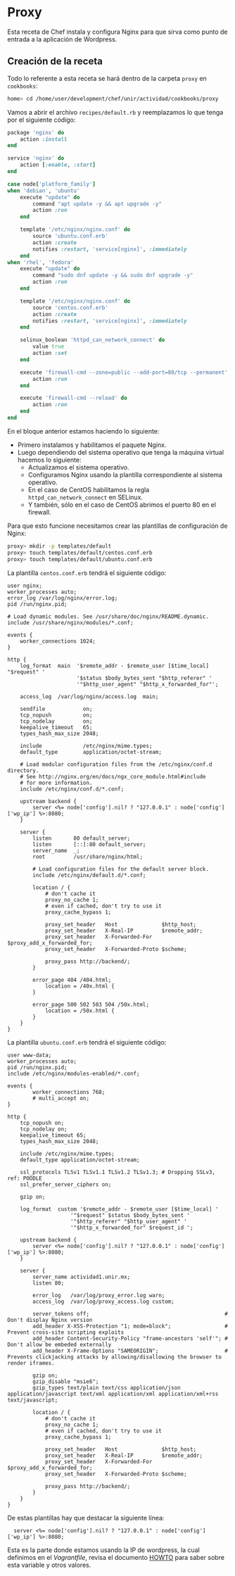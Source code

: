 # Proxy

Esta receta de Chef instala y configura Nginx para que sirva como punto de entrada a la aplicación de Wordpress.

## Creación de la receta

Todo lo referente a esta receta se hará dentro de la carpeta `proxy` en `cookbooks`:

```bash
home> cd /home/user/development/chef/unir/actividad/cookbooks/proxy
```

Vamos a abrir el archivo `recipes/default.rb` y reemplazamos lo que tenga por el siguiente código:

```ruby
package 'nginx' do
    action :install
end

service 'nginx' do
    action [:enable, :start]
end

case node['platform_family']
when 'debian', 'ubuntu'
    execute "update" do
        command "apt update -y && apt upgrade -y"
        action :run
    end

    template '/etc/nginx/nginx.conf' do
        source 'ubuntu.conf.erb'
        action :create
        notifies :restart, 'service[nginx]', :immediately
    end
when 'rhel', 'fedora'
    execute "update" do
        command "sudo dnf update -y && sudo dnf upgrade -y"
        action :run
    end

    template '/etc/nginx/nginx.conf' do
        source 'centos.conf.erb'
        action :create
        notifies :restart, 'service[nginx]', :immediately
    end

    selinux_boolean 'httpd_can_network_connect' do
        value true
        action :set
    end

    execute 'firewall-cmd --zone=public --add-port=80/tcp --permanent' do
        action :run
    end

    execute 'firewall-cmd --reload' do
        action :run
    end
end
```

En el bloque anterior estamos haciendo lo siguiente:

- Primero instalamos y habilitamos el paquete Nginx.
- Luego dependiendo del sistema operativo que tenga la máquina virtual hacemos lo siguiente:
    - Actualizamos el sistema operativo.
    - Configuramos Nginx usando la plantilla correspondiente al sistema operativo.
    - En el caso de CentOS habilitamos la regla `httpd_can_network_connect` en SELinux.
    - Y también, sólo en el caso de CentOS abrimos el puerto 80 en el firewall.

Para que esto funcione necesitamos crear las plantillas de configuración de Nginx:

```bash
proxy> mkdir -p templates/default
proxy> touch templates/default/centos.conf.erb
proxy> touch templates/default/ubuntu.conf.erb
```

La plantilla `centos.conf.erb` tendrá el siguiente código:

```
user nginx;
worker_processes auto;
error_log /var/log/nginx/error.log;
pid /run/nginx.pid;

# Load dynamic modules. See /usr/share/doc/nginx/README.dynamic.
include /usr/share/nginx/modules/*.conf;

events {
    worker_connections 1024;
}

http {
    log_format  main  '$remote_addr - $remote_user [$time_local] "$request" '
                      '$status $body_bytes_sent "$http_referer" '
                      '"$http_user_agent" "$http_x_forwarded_for"';

    access_log  /var/log/nginx/access.log  main;

    sendfile            on;
    tcp_nopush          on;
    tcp_nodelay         on;
    keepalive_timeout   65;
    types_hash_max_size 2048;

    include             /etc/nginx/mime.types;
    default_type        application/octet-stream;

    # Load modular configuration files from the /etc/nginx/conf.d directory.
    # See http://nginx.org/en/docs/ngx_core_module.html#include
    # for more information.
    include /etc/nginx/conf.d/*.conf;

    upstream backend {
        server <%= node['config'].nil? ? "127.0.0.1" : node['config']['wp_ip'] %>:8080;
    }

    server {
        listen       80 default_server;
        listen       [::]:80 default_server;
        server_name  _;
        root         /usr/share/nginx/html;

        # Load configuration files for the default server block.
        include /etc/nginx/default.d/*.conf;

        location / {
            # don't cache it 
            proxy_no_cache 1;
            # even if cached, don't try to use it 
            proxy_cache_bypass 1;

            proxy_set_header   Host              $http_host;
            proxy_set_header   X-Real-IP         $remote_addr;
            proxy_set_header   X-Forwarded-For   $proxy_add_x_forwarded_for;
            proxy_set_header   X-Forwarded-Proto $scheme;

            proxy_pass http://backend/;
        }

        error_page 404 /404.html;
            location = /40x.html {
        }

        error_page 500 502 503 504 /50x.html;
            location = /50x.html {
        }
    }
}
```

La plantilla `ubuntu.conf.erb` tendrá el siguiente código:

```
user www-data;
worker_processes auto;
pid /run/nginx.pid;
include /etc/nginx/modules-enabled/*.conf;

events {
        worker_connections 768;
        # multi_accept on;
}

http {
    tcp_nopush on;
    tcp_nodelay on;
    keepalive_timeout 65;
    types_hash_max_size 2048;

    include /etc/nginx/mime.types;
    default_type application/octet-stream;

    ssl_protocols TLSv1 TLSv1.1 TLSv1.2 TLSv1.3; # Dropping SSLv3, ref: POODLE
    ssl_prefer_server_ciphers on;

    gzip on;

    log_format  custom '$remote_addr - $remote_user [$time_local] '
                    '"$request" $status $body_bytes_sent '
                    '"$http_referer" "$http_user_agent" '
                    '"$http_x_forwarded_for" $request_id ';

    upstream backend {
        server <%= node['config'].nil? ? "127.0.0.1" : node['config']['wp_ip'] %>:8080;
    }

    server {
        server_name actividad1.unir.mx;
        listen 80;

        error_log   /var/log/proxy_error.log warn;
        access_log  /var/log/proxy_access.log custom;

        server_tokens off;                                           # Don't display Nginx version
        add_header X-XSS-Protection "1; mode=block";                 # Prevent cross-site scripting exploits
        add_header Content-Security-Policy "frame-ancestors 'self'"; # Don't allow be embeded externally
        add_header X-Frame-Options "SAMEORIGIN";                     # Prevents clickjacking attacks by allowing/disallowing the browser to render iframes.

        gzip on;
        gzip_disable "msie6";
        gzip_types text/plain text/css application/json application/javascript text/xml application/xml application/xml+rss text/javascript;

        location / {
            # don't cache it 
            proxy_no_cache 1;
            # even if cached, don't try to use it 
            proxy_cache_bypass 1;

            proxy_set_header   Host              $http_host;
            proxy_set_header   X-Real-IP         $remote_addr;
            proxy_set_header   X-Forwarded-For   $proxy_add_x_forwarded_for;
            proxy_set_header   X-Forwarded-Proto $scheme;

            proxy_pass http://backend/;
        }
    }
}
```

De estas plantillas hay que destacar la siguiente línea:

```
  server <%= node['config'].nil? ? "127.0.0.1" : node['config']['wp_ip'] %>:8080;
```

Esta es la parte donde estamos usando la IP de wordpress, la cual definimos en el *Vagrantfile*, revisa el documento [HOWTO](../../HOWTO.md) para saber sobre esta variable y otros valores.
